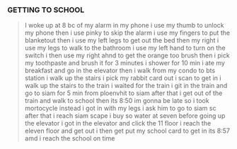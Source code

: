 ### GETTING TO SCHOOL
> I woke up at 8 bc of my alarm in my phone
> i use my thumb to unlock my phone
> then i use pinky to skip the alarm
> i use my fingers to put the blanketout
>then i use my left legs to get out the bed
>then my right
> i use my legs to walk to the bathroom
>i use my left hand to turn on the switch
>i then use my right ahnd to get the orange too brush
>then i pick my toothpaste and brush it for 3 minutes
>i shower for 10 min
> i ate my breakfast and go in the elevator
>then i walk from my condo to bts station
>i walk up the stairs 
>i pick my rabbit card out 
>i scan to get in
>i walk up the stairs to the train
>i waited for the train
> i git in the train and go to siam for 5 min from ploenvhit to siam
>after that i get out of the train and walk to school
>then its 8:50 im gonna be late 
>so i took mortocycle instead
>i got in with my legs
>i ask him to go to siam sc
>after that i reach siam scape
> i buy so water at seven before going up the elevator
> i got in the elevator and click the 11 floor
>i reach the eleven floor and get out
>i then get put my school card to get in
> its 8:57 amd i reach the school on time
